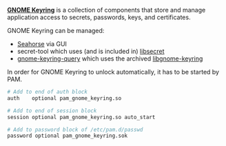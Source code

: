 [**GNOME Keyring**](https://wiki.gnome.org/action/show/Projects/GnomeKeyring) is a collection of components that store and manage application access to secrets, passwords, keys, and certificates.

GNOME Keyring can be managed:

- [Seahorse](https://wiki.gnome.org/Apps/Seahorse) via GUI
- secret-tool which uses (and is included in) [libsecret](https://gitlab.gnome.org/GNOME/libsecret)
- [gnome-keyring-query](https://web.archive.org/web/20160326164641/http://www.gentoo-wiki.info/HOWTO_Use_gnome-keyring_to_store_SSH_passphrases) which uses the archived [libgnome-keyring](https://gitlab.gnome.org/GNOME/libgnome-keyring)

In order for GNOME Keyring to unlock automatically, it has to be started by PAM.

```sh
# Add to end of auth block
auth    optional pam_gnome_keyring.so

# Add to end of session block
session optional pam_gnome_keyring.so auto_start

# Add to password block of /etc/pam.d/passwd
password optional pam_gnome_keyring.sok
```